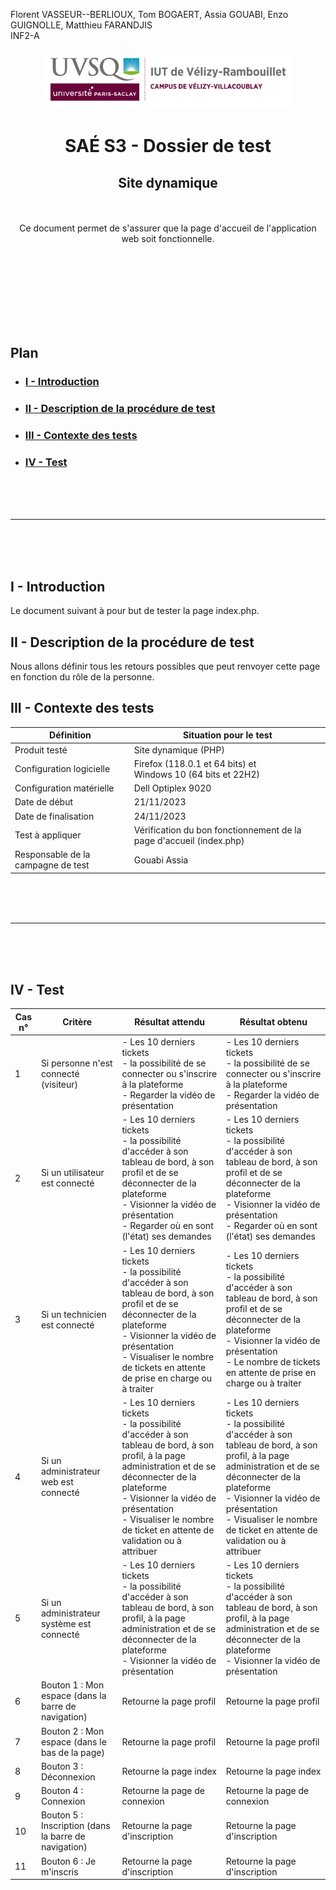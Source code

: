 Florent VASSEUR--BERLIOUX, Tom BOGAERT, Assia GOUABI, Enzo GUIGNOLLE, Matthieu FARANDJIS<br>
INF2-A

<div align="center">
<img height="95" width="400" src="../../img/IUT_Velizy_Villacoublay_logo_2020_ecran.png" title="logo uvsq vélizy"/>

# SAÉ S3 - Dossier de test
## Site dynamique

<br><br>
Ce document permet de s'assurer que la page d'accueil de l'application web soit fonctionnelle. 

</div>

<br><br><br><br><br><br><br>

## Plan
- ### [I - Introduction](#I)
- ### [II - Description de la procédure de test](#II)
- ### [III - Contexte des tests](#III)
- ### [IV - Test ](#IV)


<br><br><br>

----------

<br><br><br>

## <a name="I"></a>I - Introduction

Le document suivant à pour but de tester la page index.php.
<br>

## <a name="II"></a>II - Description de la procédure de test

Nous allons définir tous les retours possibles que peut renvoyer cette page en fonction du rôle de la personne. 
<br>

## <a name="III"></a>III - Contexte des tests

| Définition                         | Situation pour le test                                              |
|------------------------------------|---------------------------------------------------------------------|
| Produit testé                      | Site dynamique (PHP)                                                |
| Configuration logicielle           | Firefox (118.0.1 et 64 bits) et<br/>Windows 10 (64 bits et 22H2)    |
| Configuration matérielle           | Dell Optiplex 9020                                                  |
| Date de début                      | 21/11/2023                                                          |
| Date de finalisation               | 24/11/2023                                                          |
| Test à appliquer                   | Vérification du bon fonctionnement de la page d'accueil (index.php) |
| Responsable de la campagne de test | Gouabi Assia                                                        |

<br><br><br>

----------

<br><br><br>

## <a name="IV"></a>IV - Test

| Cas n° | Critère                                              | Résultat attendu                                                                                                                                                                                                      | Résultat obtenu                                                                                                                                                                                                       |
|--------|------------------------------------------------------|-----------------------------------------------------------------------------------------------------------------------------------------------------------------------------------------------------------------------|-----------------------------------------------------------------------------------------------------------------------------------------------------------------------------------------------------------------------|
| 1      | Si personne n'est connecté (visiteur)                | - Les 10 derniers tickets <br> - la possibilité de se connecter ou s'inscrire à la plateforme <br> - Regarder la vidéo de présentation                                                                             | - Les 10 derniers tickets <br> - la possibilité de se connecter ou s'inscrire à la plateforme <br> - Regarder la vidéo de présentation                                                                            |
| 2      | Si un utilisateur est connecté                       | - Les 10 derniers tickets <br> - la possibilité d'accéder à son tableau de bord, à son profil et de se déconnecter de la plateforme <br> - Visionner la vidéo de présentation <br> - Regarder où en sont (l'état) ses demandes                          | - Les 10 derniers tickets <br> - la possibilité d'accéder à son tableau de bord, à son profil et de se déconnecter de la plateforme <br> - Visionner la vidéo de présentation <br> - Regarder où en sont (l'état) ses demandes                           |
| 3      | Si un technicien est connecté                        | - Les 10 derniers tickets <br> - la possibilité d'accéder à son tableau de bord, à son profil et de se déconnecter de la plateforme <br> - Visionner la vidéo de présentation <br> - Visualiser le nombre de tickets en attente de prise en charge ou à traiter                          | - Les 10 derniers tickets <br> - la possibilité d'accéder à son tableau de bord, à son profil et de se déconnecter de la plateforme <br> - Visionner la vidéo de présentation <br> - Le nombre de tickets en attente de prise en charge ou à traiter                           |
| 4      | Si un administrateur web est connecté                | - Les 10 derniers tickets <br> - la possibilité d'accéder à son tableau de bord, à son profil, à la page administration et de se déconnecter de la plateforme <br> - Visionner la vidéo de présentation <br> - Visualiser le nombre de ticket en attente de validation ou à attribuer |  - Les 10 derniers tickets <br> - la possibilité d'accéder à son tableau de bord, à son profil, à la page administration et de se déconnecter de la plateforme <br> - Visionner la vidéo de présentation <br> - Visualiser le nombre de ticket en attente de validation ou à attribuer |
| 5      | Si un administrateur système est connecté            | - Les 10 derniers tickets <br> - la possibilité d'accéder à son tableau de bord, à son profil, à la page administration et de se déconnecter de la plateforme <br> - Visionner la vidéo de présentation | - Les 10 derniers tickets <br> - la possibilité d'accéder à son tableau de bord, à son profil, à la page administration et de se déconnecter de la plateforme <br> - Visionner la vidéo de présentation |
| 6      | Bouton 1 : Mon espace (dans la barre de navigation)  | Retourne la page profil                                                                                                                                                                                               | Retourne la page profil                                                                                                                                                                                               |
| 7      | Bouton 2 : Mon espace (dans le bas de la page)       | Retourne la page profil                                                                                                                                                                                               | Retourne la page profil                                                                                                                                                                                               |
| 8      | Bouton 3 : Déconnexion                               | Retourne la page index                                                                                                                                                                                                | Retourne la page index                                                                                                                                                                                                |
| 9      | Bouton 4 : Connexion                                 | Retourne la page de connexion                                                                                                                                                                                         | Retourne la page de connexion                                                                                                                                                                                         |
| 10     | Bouton 5 : Inscription (dans la barre de navigation) | Retourne la page d'inscription                                                                                                                                                                                        | Retourne la page d'inscription                                                                                                                                                                                        |
| 11     | Bouton 6 : Je m'inscris                              | Retourne la page d'inscription                                                                                                                                                                                        | Retourne la page d'inscription                                                                                                                                                                                        |
